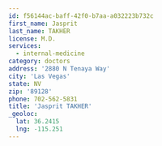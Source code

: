 ```yaml
---
id: f56144ac-baff-42f0-b7aa-a032223b732c
first_name: Jasprit
last_name: TAKHER
license: M.D.
services:
  - internal-medicine
category: doctors
address: '2880 N Tenaya Way'
city: 'Las Vegas'
state: NV
zip: '89128'
phone: 702-562-5831
title: 'Jasprit TAKHER'
_geoloc:
  lat: 36.2415
  lng: -115.251
---
```

